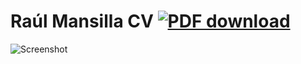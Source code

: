 # Raúl Mansilla CV  [![PDF download](https://img.shields.io/badge/download-PDF-red.svg)](./docs/RaulMansilla2021CV.pdf)

![Screenshot](/docs/RaulMansilla2021CV.png)
